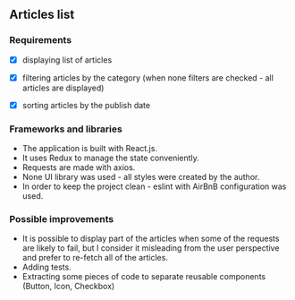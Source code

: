 ## Articles list
 
### Requirements
- [x] displaying list of articles
- [x] filtering articles by the category (when none filters are checked - all articles are displayed)
- [x] sorting articles by the publish date


### Frameworks and libraries
- The application is built with React.js. 
- It uses Redux to manage the state conveniently. 
- Requests are made with axios. 
- None UI library was used - all styles were created by the author. 
- In order to keep the project clean - eslint with AirBnB configuration was used.

### Possible improvements
- It is possible to display part of the articles when some of the requests are likely to fail, but I consider it misleading from the user perspective and prefer to re-fetch all of the articles.
- Adding tests.
- Extracting some pieces of code to separate reusable components (Button, Icon, Checkbox)
